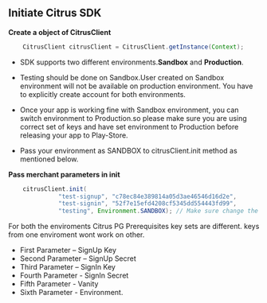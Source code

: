 <h2><b>Initiate Citrus SDK</b></h2>

<b>Create a object of CitrusClient</b>
```java
    CitrusClient citrusClient = CitrusClient.getInstance(Context);
```
* SDK supports two different environments.<b>Sandbox</b> and <b>Production</b>.
* Testing should be done on Sandbox.User created on Sandbox environment will not be available on production environment. You have to explicitly create account for both environments.
* Once your app is working fine with Sandbox environment, you can switch environment to Production.so please make sure you are using correct set of keys and have set environment to Production before releasing your app to Play-Store. 

* Pass your environment as SANDBOX to citrusClient.init method as mentioned below.

<b>Pass merchant parameters in init</b>
```java
    citrusClient.init(
              "test-signup", "c78ec84e389814a05d3ae46546d16d2e", 
              "test-signin", "52f7e15efd4208cf5345dd554443fd99", 
              "testing", Environment.SANDBOX); // Make sure change the environment to PRODUCTION while going live.
```
  For both the enviroments Citrus PG Prerequisites key sets are different. keys from one enviroment wont work on other.
  <ul>
  <li> First Parameter –  SignUp Key </li>
  <li>Second Parameter –  SignUp Secret</li>
  <li>Third Parameter  –  SignIn Key</li>
  <li>Fourth Parameter -  SignIn Secret</li>
  <li>Fifth Parameter  -  Vanity</li>
  <li>Sixth Parameter  -  Environment.</li>
  </ul>
